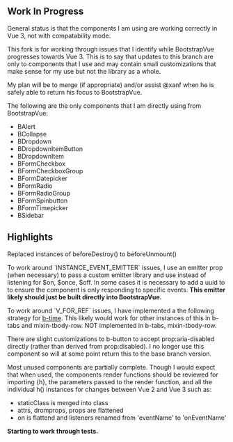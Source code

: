 <h2>Work In Progress</h2>
<p>General status is that the components I am using are working correctly in Vue 3, not with compatability mode.
<p>
  This fork is for working through issues that I identify while BootstrapVue progresses towards Vue 3. This is to say that updates to this branch are only to components that I use and may contain small customizations that make sense for my use but not the library as a whole.
</p>

<p>My plan will be to merge (if appropriate) and/or assist @xanf when he is safely able to return his focus to BootstrapVue.</p> 

<p>The following are the only components that I am directly using from BootstrapVue:</p>
<ul>
  <li>BAlert</li>
  <li>BCollapse</li>
  <li>BDropdown</li>
  <li>BDropdownItemButton</li>
  <li>BDropdownItem</li>
  <li>BFormCheckbox</li>
  <li>BFormCheckboxGroup</li>
  <li>BFormDatepicker</li>
  <li>BFormRadio</li>
  <li>BFormRadioGroup</li>
  <li>BFormSpinbutton</li>
  <li>BFormTimepicker</li>
  <li>BSidebar</li>
</ul>

<h2>Highlights</h2>

<p>Replaced instances of beforeDestroy() to beforeUnmount()</p>

<p>To work around `INSTANCE_EVENT_EMITTER` issues, I use an emitter prop (when necessary) to pass a custom emitter library and use instead of listening for $on, $once, $off. In some cases it is necessary to add a uuid to to ensure the component is only responding to specific events. <b>This emitter likely should just be built directly into BootstrapVue.</b></p>

<p>To work around `V_FOR_REF` issues, I have implemented a the following strategy for <a href="https://docs.w3cub.com/vue~3/guide/migration/array-refs">b-time</a>. This likely would work for other instances of this in b-tabs and mixin-tbody-row. NOT implemented in b-tabs, mixin-tbody-row.</p>

<p>There are slight customizations to b-button to accept prop:aria-disabled directly (rather than derived from prop:disabled). I no longer use this component so will at some point return this to the base branch version.</p>

<p>Most unused components are partially complete. Though I would expect that when used, the components render functions should be reviewed for importing {h}, the parameters passed to the render function, and all the individual h() instances for changes between Vue 2 and Vue 3 such as:

<ul>
 <li>staticClass is merged into class</li>
 <li>attrs, dromprops, props are flattened</li>
 <li>on is flattend and listeners renamed from 'eventName' to 'onEventName'</li>
</ul>

<p><b>Starting to work through tests.</b></p>